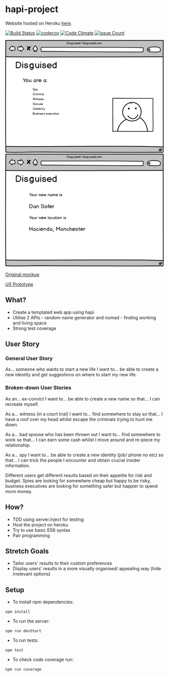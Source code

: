 # hapi-project

Website hosted on Heroku [here](https://hapi-appi.herokuapp.com/).

[![Build Status](https://travis-ci.org/a-la-node/hapi-project.svg?branch=master)](https://travis-ci.org/a-la-node/hapi-project)
[![codecov](https://codecov.io/gh/a-la-node/hapi-project/branch/master/graph/badge.svg)](https://codecov.io/gh/a-la-node/hapi-project)
[![Code Climate](https://codeclimate.com/github/a-la-node/hapi-project/badges/gpa.svg)](https://codeclimate.com/github/a-la-node/hapi-project)
[![Issue Count](https://codeclimate.com/github/a-la-node/hapi-project/badges/issue_count.svg)](https://codeclimate.com/github/a-la-node/hapi-project)

![homepage mockup](mockups/Home_page.png)
![results mockup](mockups/Results.png)

[Original mockup](https://github.com/a-la-node/hapi-project/blob/master/public/images/HapiAppMockup.png "Original Mockup")

[UX Prototype](https://github.com/a-la-node/hapi-project/blob/master/public/images/proto.gif "UX Prototype")

## What?
- Create a templated web app using hapi
- Utilise 2 APIs - random name generator and nomad - finding working and living space
- Strong test coverage

## User Story

### General User Story
As... someone who wants to start a new life
I want to... be able to create a new identity
and get suggestions on where to start my new life.

### Broken-down User Stories

As an...  ex-convict
I want to... be able to create a new name
so that... I can recreate myself.

As a... witness (in a court trial)
I want to... find somewhere to stay
so that... I have a roof over my head whilst escape the criminals trying to hunt me down.

As a... bad spouse who has been thrown out
I want to... find somewhere to work
so that... I can earn some cash whilst I move around and re-piece my relationship.

As a... spy
I want to... be able to create a new identity (job/ phone no etc)
so that... I can trick the people I encounter and obtain crucial insider information.

Different users get different results based on their appetite for risk and budget. Spies are looking for somewhere cheap but happy to be risky, business executives are looking for something safer but happier to spend more money.

## How?
- TDD using server.inject for testing
- Host the project on heroku
- Try to use basic ES6 syntax
- Pair programming


## Stretch Goals
- Tailor users' results to their custom preferences
- Display users' results in a more visually organised/ appealing way (hide irrelevant options)

## Setup
- To install npm dependencies:
```
npm install
```
- To run the server:
```
npm run devStart
```
- To run tests:
```
npm test
```
- To check code coverage run:
```
npm run coverage
```
